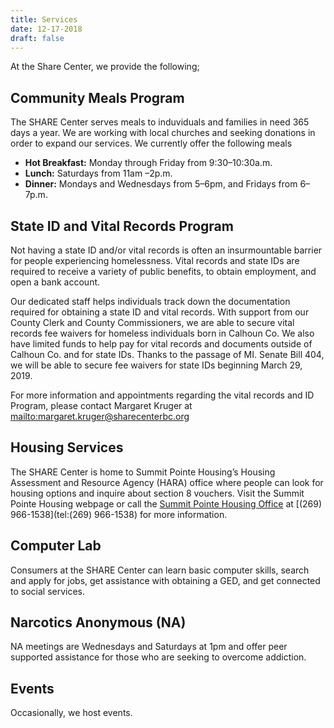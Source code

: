 ```yaml
---
title: Services
date: 12-17-2018
draft: false
---
```

At the Share Center, we provide the following;

## Community Meals Program
The SHARE Center serves meals to induviduals and families in need 365 days a year. We are working with local churches and seeking donations in order to expand our services. We currently offer the following meals

* **Hot Breakfast:** Monday through Friday from 9:30&ndash;10:30a.m.
* **Lunch:** Saturdays from 11am &ndash;2p.m.
* **Dinner:** Mondays and Wednesdays from 5&ndash;6pm, and Fridays from 6&ndash;7p.m.

## State ID and Vital Records Program

Not having a state ID and/or vital records is often an insurmountable barrier for people experiencing homelessness. Vital records and state IDs are required to receive a variety of public benefits, to obtain employment, and open a bank account. 

Our dedicated staff helps individuals track down the documentation required for obtaining a state ID and vital records. With support from our County Clerk and County Commissioners, we are able to secure vital records fee waivers for homeless individuals born in Calhoun Co. We also have limited funds to help pay for vital records and documents outside of Calhoun Co. and for state IDs. Thanks to the passage of MI. Senate Bill 404, we will be able to secure fee waivers for state IDs beginning <time datetime="2019-03-29">March 29, 2019</time>.

For more information and appointments regarding the vital records and ID Program, please contact Margaret Kruger at <mailto:margaret.kruger@sharecenterbc.org>

## Housing Services
The SHARE Center is home to Summit Pointe Housing’s Housing Assessment and Resource Agency (HARA) office where people can look for housing options and inquire about section 8 vouchers. Visit the Summit Pointe Housing webpage or call the [Summit Pointe Housing Office](http://www.summitpointe.org/housing-services/) at [(269) 966-1538](tel:(269) 966-1538) for more information.

## Computer Lab
Consumers at the SHARE Center can learn basic computer skills, search and apply for jobs, get assistance with obtaining a GED, and get connected to social services.

## Narcotics Anonymous (NA)
NA meetings are Wednesdays and Saturdays at 1pm and offer peer supported assistance for those who are seeking to overcome addiction.

## Events
Occasionally, we host events.
